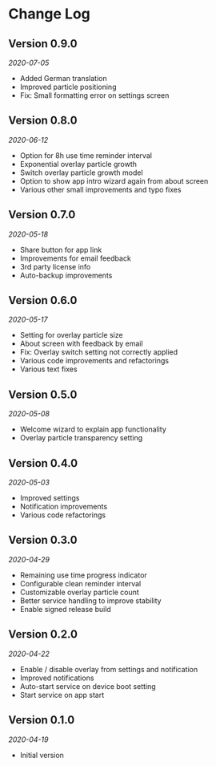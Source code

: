 # Change Log

## Version 0.9.0

*2020-07-05*

* Added German translation
* Improved particle positioning 
* Fix: Small formatting error on settings screen 

## Version 0.8.0

*2020-06-12*

* Option for 8h use time reminder interval
* Exponential overlay particle growth
* Switch overlay particle growth model
* Option to show app intro wizard again from about screen
* Various other small improvements and typo fixes

## Version 0.7.0

*2020-05-18*

* Share button for app link
* Improvements for email feedback
* 3rd party license info
* Auto-backup improvements

## Version 0.6.0

*2020-05-17*

* Setting for overlay particle size
* About screen with feedback by email
* Fix: Overlay switch setting not correctly applied
* Various code improvements and refactorings
* Various text fixes

## Version 0.5.0

*2020-05-08*

* Welcome wizard to explain app functionality
* Overlay particle transparency setting

## Version 0.4.0

*2020-05-03*

* Improved settings
* Notification improvements
* Various code refactorings

## Version 0.3.0

*2020-04-29*

* Remaining use time progress indicator
* Configurable clean reminder interval
* Customizable overlay particle count 
* Better service handling to improve stability
* Enable signed release build

## Version 0.2.0

*2020-04-22*

* Enable / disable overlay from settings and notification
* Improved notifications
* Auto-start service on device boot setting
* Start service on app start

## Version 0.1.0

*2020-04-19*

* Initial version